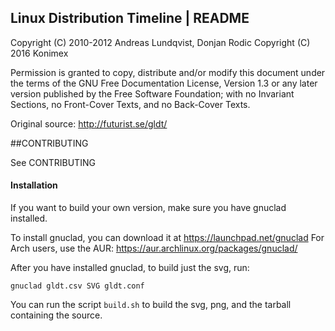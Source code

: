 Linux Distribution Timeline | README
------------------------------------

Copyright (C) 2010-2012 Andreas Lundqvist, Donjan Rodic
Copyright (C) 2016 Konimex

Permission is granted to copy, distribute and/or modify this document
under the terms of the GNU Free Documentation License, Version 1.3 or
any later version published by the Free Software Foundation; with no
Invariant Sections, no Front-Cover Texts, and no Back-Cover Texts.

Original source: http://futurist.se/gldt/

##CONTRIBUTING

See CONTRIBUTING

#### Installation

If you want to build your own version, make sure you have gnuclad
installed.

To install gnuclad, you can download it at https://launchpad.net/gnuclad
For Arch users, use the AUR: https://aur.archlinux.org/packages/gnuclad/

After you have installed gnuclad, to build just the svg, run:

    gnuclad gldt.csv SVG gldt.conf

You can run the script `build.sh` to build the svg, png, and the tarball
containing the source.
